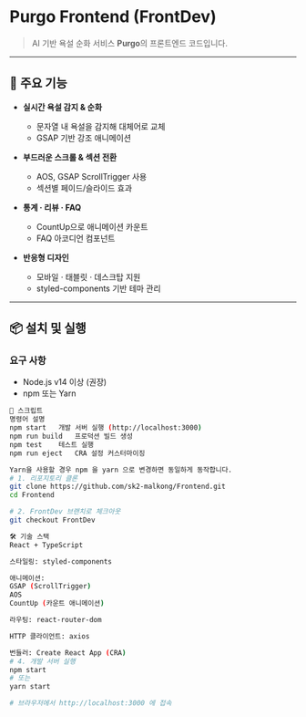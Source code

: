 # Purgo Frontend (FrontDev)

> AI 기반 욕설 순화 서비스 **Purgo**의 프론트엔드 코드입니다.

---

## 🚀 주요 기능

- **실시간 욕설 감지 & 순화**  
  - 문자열 내 욕설을 감지해 대체어로 교체  
  - GSAP 기반 강조 애니메이션  

- **부드러운 스크롤 & 섹션 전환**  
  - AOS, GSAP ScrollTrigger 사용  
  - 섹션별 페이드/슬라이드 효과  

- **통계 · 리뷰 · FAQ**  
  - CountUp으로 애니메이션 카운트  
  - FAQ 아코디언 컴포넌트  

- **반응형 디자인**  
  - 모바일 · 태블릿 · 데스크탑 지원  
  - styled-components 기반 테마 관리

---

## 📦 설치 및 실행

### 요구 사항

- Node.js v14 이상 (권장)  
- npm 또는 Yarn

```bash
📝 스크립트
명령어	설명
npm start	개발 서버 실행 (http://localhost:3000)
npm run build	프로덕션 빌드 생성
npm test	테스트 실행
npm run eject	CRA 설정 커스터마이징

Yarn을 사용할 경우 npm 을 yarn 으로 변경하면 동일하게 동작합니다.
# 1. 리포지토리 클론
git clone https://github.com/sk2-malkong/Frontend.git
cd Frontend

# 2. FrontDev 브랜치로 체크아웃
git checkout FrontDev

🛠️ 기술 스택
React + TypeScript

스타일링: styled-components

애니메이션:
GSAP (ScrollTrigger)
AOS
CountUp (카운트 애니메이션)

라우팅: react-router-dom

HTTP 클라이언트: axios

번들러: Create React App (CRA)
# 4. 개발 서버 실행
npm start
# 또는
yarn start

# 브라우저에서 http://localhost:3000 에 접속
